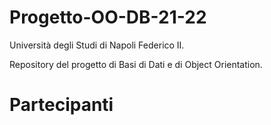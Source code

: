 # Progetto-OO-DB-21-22
Università degli Studi di Napoli Federico II.

Repository del progetto di Basi di Dati e di Object Orientation. 

# Partecipanti
